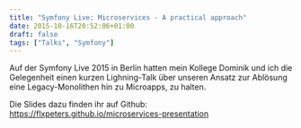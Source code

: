 ```yaml
---
title: "Symfony Live: Microservices - A practical approach"
date: 2015-10-16T20:52:06+01:00
draft: false
tags: ["Talks", "Symfony"]
---
```


Auf der Symfony Live 2015 in Berlin hatten mein Kollege Dominik und ich die Gelegenheit einen kurzen Lighning-Talk über unseren Ansatz zur Ablösung eine Legacy-Monolithen hin zu Microapps, zu halten. 

Die Slides dazu finden ihr auf Github: https://flxpeters.github.io/microservices-presentation